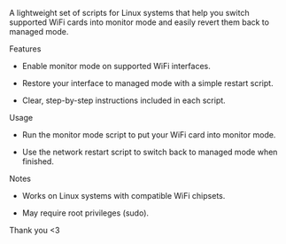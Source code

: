 A lightweight set of scripts for Linux systems that help you switch supported WiFi cards into monitor mode and easily revert them back to managed mode.

Features

 - Enable monitor mode on supported WiFi interfaces.

 - Restore your interface to managed mode with a simple restart script.

 - Clear, step-by-step instructions included in each script.

Usage

 - Run the monitor mode script to put your WiFi card into monitor mode.

 - Use the network restart script to switch back to managed mode when finished.


Notes

 - Works on Linux systems with compatible WiFi chipsets.

 - May require root privileges (sudo).

Thank you <3

